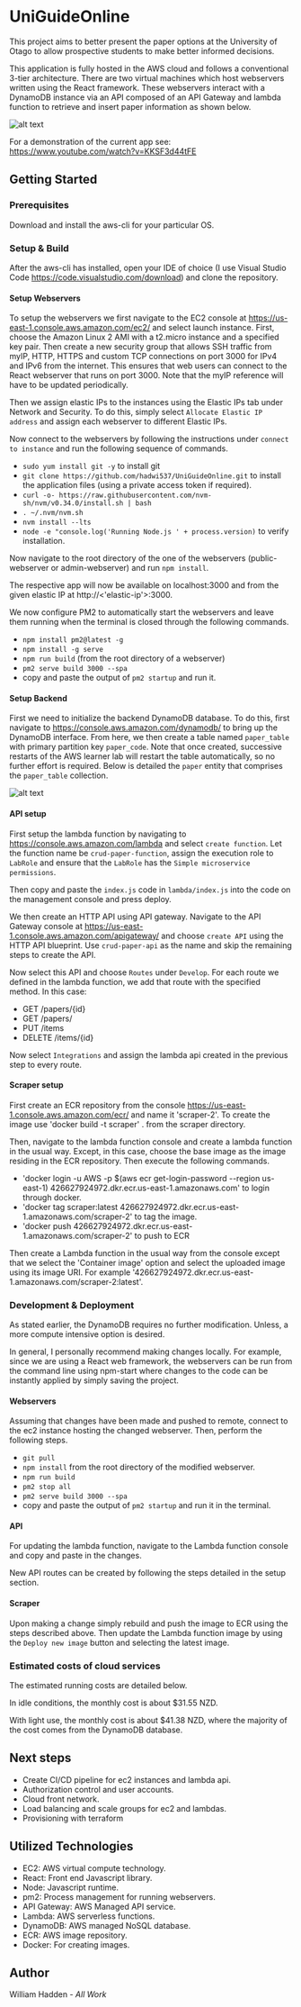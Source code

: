 # UniGuideOnline

This project aims to better present the paper options at the University of Otago to allow prospective students to make better informed decisions.

This application is fully hosted in the AWS cloud and follows a conventional 3-tier architecture. There are two virtual machines which host webservers written using the React framework. These webservers interact with a DynamoDB instance via an API composed of an API Gateway and lambda function to retrieve and insert paper information as shown below.

![alt text](https://github.com/hadwi537/UniGuideOnline/blob/master/docs-assets/AWS_architecture.jpg?raw=true)

For a demonstration of the current app see:
https://www.youtube.com/watch?v=KKSF3d44tFE
## Getting Started

### Prerequisites

Download and install the aws-cli for your particular OS.

### Setup & Build

After the aws-cli has installed, open your IDE of choice (I use Visual Studio Code https://code.visualstudio.com/download) and clone the repository.

#### Setup Webservers

To setup the webservers we first navigate to the EC2 console at https://us-east-1.console.aws.amazon.com/ec2/ and select launch instance. First, choose the Amazon Linux 2 AMI with a t2.micro instance and a specified key pair. Then create a new security group that allows SSH traffic from myIP, HTTP, HTTPS and custom TCP connections on port 3000 for IPv4 and IPv6 from the internet. This ensures that web users can connect to the React webserver that runs on port 3000. Note that the myIP reference will have to be updated periodically. 

Then we assign elastic IPs to the instances using the Elastic IPs tab under Network and Security. To do this, simply select `Allocate Elastic IP address` and assign each webserver to different Elastic IPs.

Now connect to the webservers by following the instructions under `connect to instance` and run the following sequence of commands. 

*  `sudo yum install git -y` to install git
* `git clone https://github.com/hadwi537/UniGuideOnline.git` to install the application files (using a private access token if required).
* `curl -o- https://raw.githubusercontent.com/nvm-sh/nvm/v0.34.0/install.sh | bash`
* `. ~/.nvm/nvm.sh`
* `nvm install --lts`
* `node -e "console.log('Running Node.js ' + process.version)` to verify installation.

Now navigate to the root directory of the one of the webservers (public-webserver or admin-webserver) and run `npm install`.

The respective app will now be available on localhost:3000 and from the given elastic IP at http://<'elastic-ip'>:3000.

We now configure PM2 to automatically start the webservers and leave them running when the terminal is closed through the following commands.

* `npm install pm2@latest -g`
* `npm install -g serve`
* `npm run build` (from the root directory of a webserver)
* `pm2 serve build 3000 --spa`
* copy and paste the output of `pm2 startup` and run it.

#### Setup Backend

First we need to initialize the backend DynamoDB database. To do this, first navigate to https://console.aws.amazon.com/dynamodb/ to bring up the DynamoDB interface. From here, we then create a table named `paper_table` with primary partition key `paper_code`. Note that once created, successive restarts of the AWS learner lab will restart the table automatically, so no further effort is required. Below is detailed the `paper` entity that comprises the `paper_table` collection.

![alt text](https://github.com/hadwi537/UniGuideOnline/blob/master/docs-assets/paper_erd.PNG?raw=true)

#### API setup

First setup the lambda function by navigating to https://console.aws.amazon.com/lambda and select `create function`. Let the function name be `crud-paper-function`, assign the execution role to `LabRole` and ensure that the `LabRole` has the `Simple microservice permissions`.

Then copy and paste the `index.js` code in `lambda/index.js` into the code on the management console and press deploy.

We then create an HTTP API using API gateway. Navigate to the API Gateway console at https://us-east-1.console.aws.amazon.com/apigateway/ and choose `create API` using the HTTP API blueprint. Use `crud-paper-api` as the name and skip the remaining steps to create the API. 

Now select this API and choose `Routes` under `Develop`. For each route we defined in the lambda function, we add that route with the specified method. In this case: 

* GET /papers/{id} 
* GET /papers/
* PUT /items
* DELETE /items/{id}

Now select `Integrations` and assign the lambda api created in the previous step to every route.

#### Scraper setup

First create an ECR repository from the console https://us-east-1.console.aws.amazon.com/ecr/ and name it 'scraper-2'. To create the image use 'docker build -t scraper' . from the scraper directory. 

Then, navigate to the lambda function console and create a lambda function in the usual way. Except, in this case, choose the base image as the image residing in the ECR repository. Then execute the following commands.

* 'docker login -u AWS -p \$(aws ecr get-login-password --region us-east-1) 426627924972.dkr.ecr.us-east-1.amazonaws.com' to login through docker.
* 'docker tag scraper:latest 426627924972.dkr.ecr.us-east-1.amazonaws.com/scraper-2' to tag the image.
* 'docker push 426627924972.dkr.ecr.us-east-1.amazonaws.com/scraper-2' to push to ECR

Then create a Lambda function in the usual way from the console except that we select the 'Container image' option and select the uploaded image using its image URI. For example '426627924972.dkr.ecr.us-east-1.amazonaws.com/scraper-2:latest'.
### Development & Deployment

As stated earlier, the DynamoDB requires no further modification. Unless, a more compute intensive option is desired.

In general, I personally recommend making changes locally. For example, since we are using a React web framework, the webservers can be run from the command line using npm-start where changes to the code can be instantly applied by simply saving the project. 

#### Webservers

Assuming that changes have been made and pushed to remote, connect to the ec2 instance hosting the changed webserver. Then, perform the following steps.

* `git pull`
* `npm install` from the root directory of the modified webserver.
* `npm run build`
* `pm2 stop all`
* `pm2 serve build 3000 --spa` 
* copy and paste the output of `pm2 startup` and run it in the terminal.
#### API

For updating the lambda function, navigate to the Lambda function console and copy and paste in the changes.

New API routes can be created by following the steps detailed in the setup section.

#### Scraper

Upon making a change simply rebuild and push the image to ECR using the steps described above. Then update the Lambda function image by using the `Deploy new image` button and selecting the latest image.

### Estimated costs of cloud services
The estimated running costs are detailed below.

In idle conditions, the monthly cost is about $31.55 NZD.

With light use, the monthly cost is about $41.38 NZD, where the majority of the cost comes from the DynamoDB database.

## Next steps 

* Create CI/CD pipeline for ec2 instances and lambda api.
* Authorization control and user accounts.
* Cloud front network.
* Load balancing and scale groups for ec2 and lambdas.
* Provisioning with terraform

## Utilized Technologies

* EC2: AWS virtual compute technology.
* React: Front end Javascript library.
* Node: Javascript runtime.
* pm2: Process management for running webservers.
* API Gateway: AWS Managed API service.
* Lambda: AWS serverless functions.
* DynamoDB: AWS managed NoSQL database.
* ECR: AWS image repository.
* Docker: For creating images.

## Author

William Hadden - *All Work*